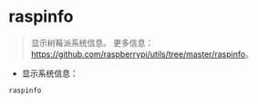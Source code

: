 # raspinfo

> 显示树莓派系统信息。
> 更多信息：<https://github.com/raspberrypi/utils/tree/master/raspinfo>。

- 显示系统信息：

`raspinfo`